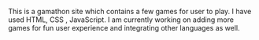 This is a gamathon site which contains a few games for user to play.
I have used HTML, CSS , JavaScript.
I am currently working on adding more games for fun user experience and integrating other languages as well.

